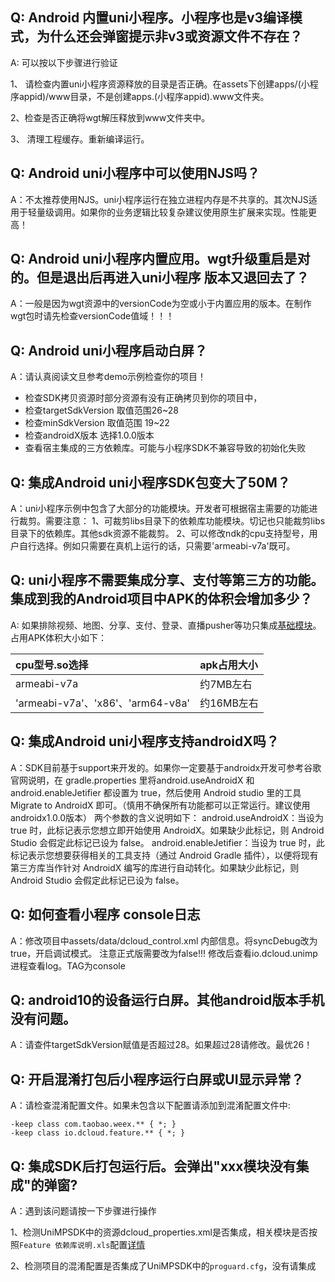 ## Q: Android 内置uni小程序。小程序也是v3编译模式，为什么还会弹窗提示非v3或资源文件不存在？

A: 可以按以下步骤进行验证

1、 请检查内置uni小程序资源释放的目录是否正确。在assets下创建apps/(小程序appid)/www目录，不是创建apps.(小程序appid).www文件夹。

2、检查是否正确将wgt解压释放到www文件夹中。

3、 清理工程缓存。重新编译运行。

## Q: Android uni小程序中可以使用NJS吗？

A：不太推荐使用NJS。uni小程序运行在独立进程内存是不共享的。其次NJS适用于轻量级调用。如果你的业务逻辑比较复杂建议使用原生扩展来实现。性能更高！

## Q: Android uni小程序内置应用。wgt升级重启是对的。但是退出后再进入uni小程序 版本又退回去了？

A：一般是因为wgt资源中的versionCode为空或小于内置应用的版本。在制作wgt包时请先检查versionCode值域！！！

## Q: Android uni小程序启动白屏？

A：请认真阅读文旦参考demo示例检查你的项目！
 - 检查SDK拷贝资源时部分资源有没有正确拷贝到你的项目中，
 - 检查targetSdkVersion  取值范围26~28
 - 检查minSdkVersion  取值范围 19~22
 - 检查androidX版本 选择1.0.0版本
 - 查看宿主集成的三方依赖库。可能与小程序SDK不兼容导致的初始化失败

## Q: 集成Android uni小程序SDK包变大了50M？

A：uni小程序示例中包含了大部分的功能模块。开发者可根据宿主需要的功能进行裁剪。需要注意：
1、可裁剪libs目录下的依赖库功能模块。切记也只能裁剪libs目录下的依赖库。其他sdk资源不能裁剪。
2、可以修改ndk的cpu支持型号，用户自行选择。例如只需要在真机上运行的话，只需要'armeabi-v7a'既可。

## Q: uni小程序不需要集成分享、支付等第三方的功能。集成到我的Android项目中APK的体积会增加多少？
A: 如果排除视频、地图、分享、支付、登录、直播pusher等功只集成[基础模块](UniMPDocs/UseSdk/android?id=unimpsdksdklibs-%E4%BE%9D%E8%B5%96%E5%BA%93%E8%AF%B4%E6%98%8E)。占用APK体积大小如下：

  |cpu型号.so选择|apk占用大小   
  |:---|:---
  |armeabi-v7a|约7MB左右
  |'armeabi-v7a'、'x86'、'arm64-v8a'|约16MB左右

## Q: 集成Android uni小程序支持androidX吗？

A：SDK目前基于support来开发的。如果你一定要基于androidx开发可参考谷歌官网说明，在 gradle.properties 里将android.useAndroidX 和 android.enableJetifier 都设置为 true，然后使用 Android studio 里的工具 Migrate to AndroidX 即可。（慎用不确保所有功能都可以正常运行。建议使用androidx1.0.0版本）
两个参数的含义说明如下：
android.useAndroidX：当设为 true 时，此标记表示您想立即开始使用 AndroidX。如果缺少此标记，则 Android Studio 会假定此标记已设为 false。
android.enableJetifier：当设为 true 时，此标记表示您想要获得相关的工具支持（通过 Android Gradle 插件），以便将现有第三方库当作针对 AndroidX 编写的库进行自动转化。如果缺少此标记，则 Android Studio 会假定此标记已设为 false。

## Q: 如何查看小程序 console日志

A：修改项目中assets/data/dcloud_control.xml 内部信息。将syncDebug改为true，开启调试模式。 注意正式版需要改为false!!!  修改后查看io.dcloud.unimp进程查看log。TAG为console

## Q: android10的设备运行白屏。其他android版本手机没有问题。

A：请查件targetSdkVersion赋值是否超过28。如果超过28请修改。最优26！

## Q: 开启混淆打包后小程序运行白屏或UI显示异常？

A：请检查混淆配置文件。如果未包含以下配置请添加到混淆配置文件中:

```
-keep class com.taobao.weex.** { *; }
-keep class io.dcloud.feature.** { *; }
```

## Q: 集成SDK后打包运行后。会弹出"xxx模块没有集成"的弹窗?

A：遇到该问题请按一下步骤进行操作

1、检测UniMPSDK中的资源dcloud_properties.xml是否集成，相关模块是否按照`Feature 依赖库说明.xls`配置[详情](UniMPDocs/UseModule/android/android)

2、检测项目的混淆配置是否集成了UniMPSDK中的`proguard.cfg`，没有请集成